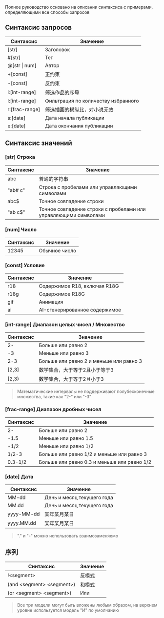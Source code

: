 Полное руководство основано на описании синтаксиса с примерами, определяющими все способы запросов

## Синтаксис запросов

| Синтаксис                                                                          | Значение                            |
| ---------------------------------------------------------------------------------- | ----------------------------------- |
| [str]                          | Заголовок                           |
| #[str]                         | Тег                                 |
| @[str \\| num]   | Автор                               |
| +[const]                       | 正约束                                 |
| -[const]                       | 反约束                                 |
| i:[int-range]  | 筛选作品的序号                             |
| l:[int-range]  | Фильтрация по количеству избранного |
| r:[frac-range] | 筛选插画的横纵比，对小说无效                      |
| s:[date]       | Дата начала публикации              |
| e:[date]       | Дата окончания публикации           |

## Синтаксис значений

### [str] Строка

| Синтаксис | Значение                                                        |
| --------- | --------------------------------------------------------------- |
| abc       | 普通的字符串                                                          |
| "ab# c"   | Строка с пробелами или управляющими символами                   |
| abc$      | Точное совпадение строки                                        |
| "ab c$"   | Точное совпадение строки с пробелами или управляющими символами |

### [num] Число

| Синтаксис | Значение      |
| --------- | ------------- |
| 12345     | Обычное число |

### [const] Условие

| Синтаксис | Значение                      |
| --------- | ----------------------------- |
| r18       | Содержимое R18, включая R18G  |
| r18g      | Содержимое R18G               |
| gif       | Анимация                      |
| ai        | AI-сгенерированное содержимое |

### [int-range] Диапазон целых чисел / Множество

| Синтаксис                                                 | Значение                                |
| --------------------------------------------------------- | --------------------------------------- |
| 2-                                                        | Больше или равно 2                      |
| -3                                                        | Меньше или равно 3                      |
| 2-3                                                       | Больше или равно 2 и меньше или равно 3 |
| [2,3] | 数学集合，大于等于2且小于等于3                        |
| \[2,3)                         | 数学集合，大于等于2且小于3                          |

> Математические интервалы не поддерживают полубесконечные множества, такие как "2-" или "-3"

### [frac-range] Диапазон дробных чисел

| Синтаксис               | Значение                                                    |
| ----------------------- | ----------------------------------------------------------- |
| 2-                      | Больше или равно 2                                          |
| -1.5    | Меньше или равно 1.5                        |
| -1/2                    | Меньше или равно 1/2                                        |
| 1/2-3                   | Больше или равно 1/2 и меньше или равно 3                   |
| 0.3-1/2 | Больше или равно 0.3 и меньше или равно 1/2 |

### [date] Дата

| Синтаксис                                  | Значение                   |
| ------------------------------------------ | -------------------------- |
| MM-dd                                      | День и месяц текущего года |
| MM.dd                      | День и месяц текущего года |
| yyyy-MM-dd                                 | 某年某月某日                     |
| yyyy.MM.dd | 某年某月某日                     |

> "." и "-" можно использовать взаимозаменяемо

## 序列

| Синтаксис                                        | Значение |
| ------------------------------------------------ | -------- |
| !\<segment>                                     | 反模式      |
| (and \<segment> \<segment>) | 和模式      |
| (or \<segment> \<segment>)  | Или      |

> Все три модели могут быть вложены любым образом, на верхнем уровне используется модель "И" по умолчанию
